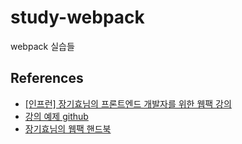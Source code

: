 # study-webpack

webpack 실습들

## References

- [[인프런] 장기효님의 프론트엔드 개발자를 위한 웹팩 강의](https://www.inflearn.com/course/%ED%94%84%EB%9F%B0%ED%8A%B8%EC%97%94%EB%93%9C-%EC%9B%B9%ED%8C%A9)
- [강의 예제 github](https://github.com/joshua1988/LearnWebpack)
- [장기효님의 웹팩 핸드북](https://joshua1988.github.io/webpack-guide/)